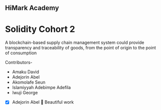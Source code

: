 ## HiMark Academy
# Solidity Cohort 2

A blockchain-based supply chain management system could provide transparency and traceability of goods, from the point of origin to the point of consumption

Contributors-

- Amaku David
- Adejorin Abel
- Akomolafe Seun
- Islamiyyah Adebimpe Adefila
- Iwuji George


- [x] Adejorin Abel 🎉
Beautiful work 
